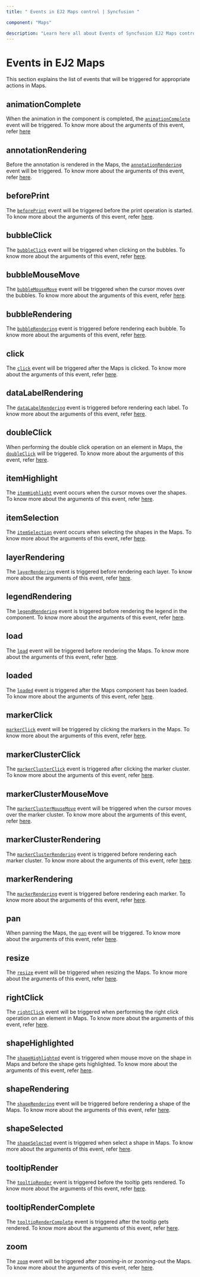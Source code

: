 ```yaml
---
title: " Events in EJ2 Maps control | Syncfusion "

component: "Maps"

description: "Learn here all about Events of Syncfusion EJ2 Maps control and more."
---
```


# Events in EJ2 Maps

This section explains the list of events that will be triggered for appropriate actions in Maps.

## animationComplete

When the animation in the component is completed, the [`animationComplete`](../api/maps/#animationcomplete) event will be triggered. To know more about the arguments of this event, refer [here](../api/maps/iAnimationCompleteEventArgs/)

## annotationRendering

Before the annotation is rendered in the Maps, the [`annotationRendering`](../api/maps/#annotationrendering) event will be triggered. To know more about the arguments of this event, refer [here](../api/maps/iAnnotationRenderingEventArgs/).

## beforePrint

The [`beforePrint`](../api/maps/#beforeprint) event will be triggered before the print operation is started. To know more about the arguments of this event, refer [here](../api/maps/iPrintEventArgs/).

## bubbleClick

The [`bubbleClick`](../api/maps/#bubbleclick) event will be triggered when clicking on the bubbles. To know more about the arguments of this event, refer [here](../api/maps/iBubbleClickEventArgs/).

## bubbleMouseMove

The [`bubbleMouseMove`](../api/maps/#bubblemousemove) event will be triggered when the cursor moves over the bubbles. To know more about the arguments of this event, refer [here](../api/maps/iBubbleMoveEventArgs/).

## bubbleRendering

The [`bubbleRendering`](../api/maps/#bubblerendering) event is triggered before rendering each bubble. To know more about the arguments of this event, refer [here](../api/maps/iBubbleRenderingEventArgs/).

## click

The [`click`](../api/maps/#click) event will be triggered after the Maps is clicked. To know more about the arguments of this event, refer [here](../api/maps/iMouseEventArgs/).

## dataLabelRendering

The [`dataLabelRendering`](../api/maps/#datalabelrendering) event is triggered before rendering each label. To know more about the arguments of this event, refer [here](../api/maps/iLabelRenderingEventArgs/).

## doubleClick

When performing the double click operation on an element in Maps, the [`doubleClick`](../api/maps/#doubleclick) will be triggered. To know more about the arguments of this event, refer [here](../api/maps/iMouseEventArgs/).

## itemHighlight

The [`itemHighlight`](../api/maps/#itemhighlight) event occurs when the cursor moves over the shapes. To know more about the arguments of this event, refer [here](../api/maps/iSelectionEventArgs/).

## itemSelection

The [`itemSelection`](../api/maps/#itemselection) event occurs when selecting the shapes in the Maps. To know more about the arguments of this event, refer [here](../api/maps/iSelectionEventArgs/).

## layerRendering

The [`layerRendering`](../api/maps/#layerrendering) event is triggered before rendering each layer. To know more about the arguments of this event, refer [here](../api/maps/iLayerRenderingEventArgs/).

## legendRendering

The [`legendRendering`](../api/maps/#legendrendering) event is triggered before rendering the legend in the component. To know more about the arguments of this event, refer [here](../api/maps/iLegendRenderingEventArgs/).

## load

The [`load`](../api/maps/#load) event will be triggered before rendering the Maps. To know more about the arguments of this event, refer [here](../api/maps/iLoadEventArgs/).

## loaded

The [`loaded`](/api/maps/#loaded) event is triggered after the Maps component has been loaded. To know more about the arguments of this event, refer [here](../api/maps/iLoadedEventArgs/).

## markerClick

[`markerClick`](../api/maps/#markerclick) event will be triggered by clicking the markers in the Maps. To know more about the arguments of this event, refer [here](../api/maps/iMarkerClickEventArgs/).

## markerClusterClick

The [`markerClusterClick`](../api/maps/#markerclusterclick) event is triggered after clicking the marker cluster. To know more about the arguments of this event, refer [here](../api/maps/iMarkerClusterClickEventArgs/).

## markerClusterMouseMove

The [`markerClusterMouseMove`](../api/maps/#markerclustermousemove) event will be triggered when the cursor moves over the marker cluster. To know more about the arguments of this event, refer [here](../api/maps/iMarkerClusterMoveEventArgs/).

## markerClusterRendering

The [`markerClusterRendering`](../api/maps/#markerclusterrendering) event is triggered before rendering each marker cluster. To know more about the arguments of this event, refer [here](../api/maps/#markerclusterrendering).

## markerRendering

The [`markerRendering`](../api/maps/#markerrendering) event is triggered before rendering each marker. To know more about the arguments of this event, refer [here](../api/maps/iMarkerRenderingEventArgs/).

## pan

When panning the Maps, the [`pan`](../api/maps/#pan) event will be triggered. To know more about the arguments of this event, refer [here](../api/maps/iMapPanEventArgs/).

## resize

The [`resize`](../api/maps/#resize) event will be triggered when resizing the Maps. To know more about the arguments of this event, refer [here](../api/maps/iResizeEventArgs/).

## rightClick

The [`rightClick`](../api/maps/#rightclick) event will be triggered when performing the right click operation on an element in Maps. To know more about the arguments of this event, refer [here](../api/maps/iMouseEventArgs/).

## shapeHighlighted

The [`shapeHighlighted`](../api/maps/#shapehighlight) event is triggered when mouse move on the shape in Maps and before the shape gets highlighted. To know more about the arguments of this event, refer [here](../api/maps/iShapeSelectedEventArgs/).

## shapeRendering

The [`shapeRendering`](../api/maps/#shaperendering) event will be triggered before rendering a shape of the Maps. To know more about the arguments of this event, refer [here](../api/maps/iShapeSelectedEventArgs/).

## shapeSelected

The [`shapeSelected`](../api/maps/#shapeselected) event is triggered when select a shape in Maps. To know more about the arguments of this event, refer [here](../api/maps/iShapeSelectedEventArgs/).

## tooltipRender

The [`tooltipRender`](../api/maps/#tooltiprender) event is triggered before the tooltip gets rendered. To know more about the arguments of this event, refer [here](../api/maps/iTooltipRenderEventArgs/).

## tooltipRenderComplete

The [`tooltipRenderComplete`](../api/maps/#tooltipRenderComplete) event is triggered after the tooltip gets rendered. To know more about the arguments of this event, refer [here](../api/maps/iTooltipRenderCompleteEventArgs/).

## zoom

The [`zoom`](../api/maps/#zoom) event will be triggered after zooming-in or zooming-out the Maps. To know more about the arguments of this event, refer [here](../api/maps/iMapZoomEventArgs/).